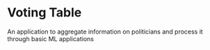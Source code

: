 # Voting Table
An application to aggregate information on politicians and process it through basic ML applications
